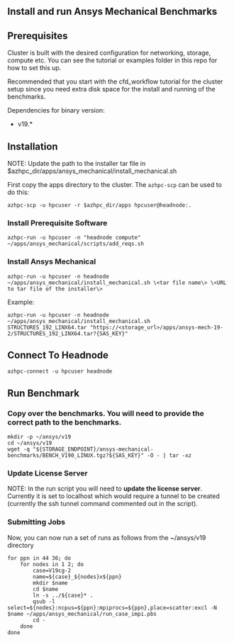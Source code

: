 ## Install and run Ansys Mechanical Benchmarks

## Prerequisites

Cluster is built with the desired configuration for networking, storage, compute etc. You can see the tutorial or examples folder in this repo for how to set this up.

Recommended that you start with the cfd_workflow tutorial for the cluster setup since you need extra disk space for the install and running of the benchmarks.

Dependencies for binary version:

* v19.*

## Installation

NOTE: Update the path to the installer tar file in $azhpc_dir/apps/ansys_mechanical/install_mechanical.sh

First copy the apps directory to the cluster.  The `azhpc-scp` can be used to do this:

```
azhpc-scp -u hpcuser -r $azhpc_dir/apps hpcuser@headnode:.
```

### Install Prerequisite Software
```
azhpc-run -u hpcuser -n "headnode compute" ~/apps/ansys_mechanical/scripts/add_reqs.sh
```

### Install Ansys Mechanical
```
azhpc-run -u hpcuser -n headnode ~/apps/ansys_mechanical/install_mechanical.sh \<tar file name\> \<URL to tar file of the installer\>
```

Example:
```
azhpc-run -u hpcuser -n headnode ~/apps/ansys_mechanical/install_mechanical.sh STRUCTURES_192_LINX64.tar "https://<storage_url>/apps/ansys-mech-19-2/STRUCTURES_192_LINX64.tar?{SAS_KEY}"
```

## Connect To Headnode

```
azhpc-connect -u hpcuser headnode
```

## Run Benchmark

### Copy over the benchmarks. You will need to provide the correct path to the benchmarks.
```
mkdir -p ~/ansys/v19
cd ~/ansys/v19
wget -q "${STORAGE_ENDPOINT}/ansys-mechanical-benchmarks/BENCH_V190_LINUX.tgz?${SAS_KEY}" -O - | tar -xz
```

### Update License Server
NOTE: In the run script you will need to __update the license server__.  Currently it is set to localhost which would require a tunnel to be created (currently the ssh tunnel command commented out in the script).

### Submitting Jobs
Now, you can now run a set of runs as follows from the ~/ansys/v19 directory

```
for ppn in 44 36; do
    for nodes in 1 2; do
        case=V19cg-2
        name=${case}_${nodes}x${ppn}
        mkdir $name
        cd $name
        ln -s ../${case}* .
        qsub -l select=${nodes}:ncpus=${ppn}:mpiprocs=${ppn},place=scatter:excl -N $name ~/apps/ansys_mechanical/run_case_impi.pbs
        cd -
    done
done
```
